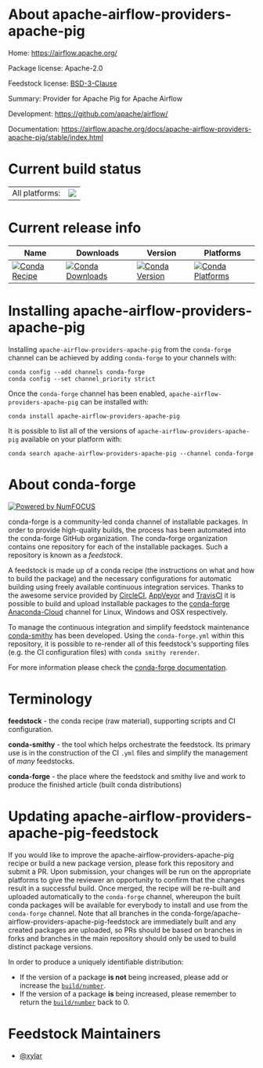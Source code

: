About apache-airflow-providers-apache-pig
=========================================

Home: https://airflow.apache.org/

Package license: Apache-2.0

Feedstock license: [BSD-3-Clause](https://github.com/conda-forge/apache-airflow-providers-apache-pig-feedstock/blob/main/LICENSE.txt)

Summary: Provider for Apache Pig for Apache Airflow

Development: https://github.com/apache/airflow/

Documentation: https://airflow.apache.org/docs/apache-airflow-providers-apache-pig/stable/index.html

Current build status
====================


<table><tr><td>All platforms:</td>
    <td>
      <a href="https://dev.azure.com/conda-forge/feedstock-builds/_build/latest?definitionId=11914&branchName=main">
        <img src="https://dev.azure.com/conda-forge/feedstock-builds/_apis/build/status/apache-airflow-providers-apache-pig-feedstock?branchName=main">
      </a>
    </td>
  </tr>
</table>

Current release info
====================

| Name | Downloads | Version | Platforms |
| --- | --- | --- | --- |
| [![Conda Recipe](https://img.shields.io/badge/recipe-apache--airflow--providers--apache--pig-green.svg)](https://anaconda.org/conda-forge/apache-airflow-providers-apache-pig) | [![Conda Downloads](https://img.shields.io/conda/dn/conda-forge/apache-airflow-providers-apache-pig.svg)](https://anaconda.org/conda-forge/apache-airflow-providers-apache-pig) | [![Conda Version](https://img.shields.io/conda/vn/conda-forge/apache-airflow-providers-apache-pig.svg)](https://anaconda.org/conda-forge/apache-airflow-providers-apache-pig) | [![Conda Platforms](https://img.shields.io/conda/pn/conda-forge/apache-airflow-providers-apache-pig.svg)](https://anaconda.org/conda-forge/apache-airflow-providers-apache-pig) |

Installing apache-airflow-providers-apache-pig
==============================================

Installing `apache-airflow-providers-apache-pig` from the `conda-forge` channel can be achieved by adding `conda-forge` to your channels with:

```
conda config --add channels conda-forge
conda config --set channel_priority strict
```

Once the `conda-forge` channel has been enabled, `apache-airflow-providers-apache-pig` can be installed with:

```
conda install apache-airflow-providers-apache-pig
```

It is possible to list all of the versions of `apache-airflow-providers-apache-pig` available on your platform with:

```
conda search apache-airflow-providers-apache-pig --channel conda-forge
```


About conda-forge
=================

[![Powered by
NumFOCUS](https://img.shields.io/badge/powered%20by-NumFOCUS-orange.svg?style=flat&colorA=E1523D&colorB=007D8A)](https://numfocus.org)

conda-forge is a community-led conda channel of installable packages.
In order to provide high-quality builds, the process has been automated into the
conda-forge GitHub organization. The conda-forge organization contains one repository
for each of the installable packages. Such a repository is known as a *feedstock*.

A feedstock is made up of a conda recipe (the instructions on what and how to build
the package) and the necessary configurations for automatic building using freely
available continuous integration services. Thanks to the awesome service provided by
[CircleCI](https://circleci.com/), [AppVeyor](https://www.appveyor.com/)
and [TravisCI](https://travis-ci.com/) it is possible to build and upload installable
packages to the [conda-forge](https://anaconda.org/conda-forge)
[Anaconda-Cloud](https://anaconda.org/) channel for Linux, Windows and OSX respectively.

To manage the continuous integration and simplify feedstock maintenance
[conda-smithy](https://github.com/conda-forge/conda-smithy) has been developed.
Using the ``conda-forge.yml`` within this repository, it is possible to re-render all of
this feedstock's supporting files (e.g. the CI configuration files) with ``conda smithy rerender``.

For more information please check the [conda-forge documentation](https://conda-forge.org/docs/).

Terminology
===========

**feedstock** - the conda recipe (raw material), supporting scripts and CI configuration.

**conda-smithy** - the tool which helps orchestrate the feedstock.
                   Its primary use is in the construction of the CI ``.yml`` files
                   and simplify the management of *many* feedstocks.

**conda-forge** - the place where the feedstock and smithy live and work to
                  produce the finished article (built conda distributions)


Updating apache-airflow-providers-apache-pig-feedstock
======================================================

If you would like to improve the apache-airflow-providers-apache-pig recipe or build a new
package version, please fork this repository and submit a PR. Upon submission,
your changes will be run on the appropriate platforms to give the reviewer an
opportunity to confirm that the changes result in a successful build. Once
merged, the recipe will be re-built and uploaded automatically to the
`conda-forge` channel, whereupon the built conda packages will be available for
everybody to install and use from the `conda-forge` channel.
Note that all branches in the conda-forge/apache-airflow-providers-apache-pig-feedstock are
immediately built and any created packages are uploaded, so PRs should be based
on branches in forks and branches in the main repository should only be used to
build distinct package versions.

In order to produce a uniquely identifiable distribution:
 * If the version of a package **is not** being increased, please add or increase
   the [``build/number``](https://docs.conda.io/projects/conda-build/en/latest/resources/define-metadata.html#build-number-and-string).
 * If the version of a package **is** being increased, please remember to return
   the [``build/number``](https://docs.conda.io/projects/conda-build/en/latest/resources/define-metadata.html#build-number-and-string)
   back to 0.

Feedstock Maintainers
=====================

* [@xylar](https://github.com/xylar/)

